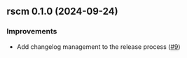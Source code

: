 ## rscm 0.1.0 (2024-09-24)

### Improvements

- Add changelog management to the release process ([#9](https://github.com/lewisjared/rscm/pulls/9))
